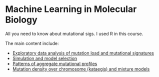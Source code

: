 # Machine Learning in Molecular Biology

All you need to know about mutational sigs. I used R in this course.

The main content include:
+ [Exploratory data analysis of mutation load and mutational signatures](https://qingliguo.github.io/MachineLearning_MolecularBiology-CourseWork/ML_A1.ipynb)
+ [Simulation and model selection](https://qingliguo.github.io/MachineLearning_MolecularBiology-CourseWork/ML_A2.ipynb)
+ [Patterns of aggregate mutational profiles](https://qingliguo.github.io/MachineLearning_MolecularBiology-CourseWork/ML_A3.ipynb)
+ [Mutation density over chromosome (kataegis) and mixture models](https://qingliguo.github.io/MachineLearning_MolecularBiology-CourseWork/ML_A4.ipynb)
